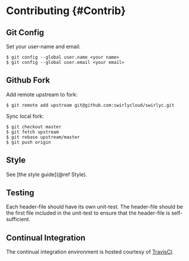Contributing {#Contrib}
============

Git Config
----------

Set your user-name and email:

    $ git config --global user.name <your name>
    $ git config --global user.email <your email>

Github Fork
-----------

Add remote upstream to fork:

    $ git remote add upstream git@github.com:swirlycloud/swirlyc.git

Sync local fork:

    $ git checkout master
    $ git fetch upstream
    $ git rebase upstream/master
    $ git push origin

Style
-----

See [the style guide](@ref Style).

Testing
-------

Each header-file should have its own unit-test. The header-file should be the first file included in
the unit-test to ensure that the header-file is self-sufficient.

Continual Integration
---------------------

The continual integration environment is hosted courtesy of [TravisCI].

[TravisCI]: http://travis-ci.org/swirlycloud/swirlyc
